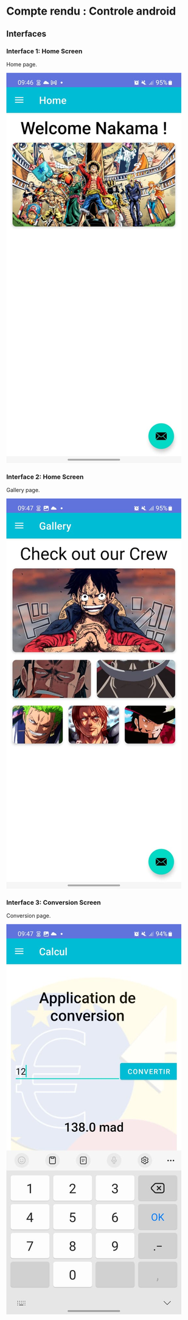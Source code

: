 # Compte rendu : Controle android

## Interfaces

### Interface 1: Home Screen

Home page.

![Login Page](/img/1.jpeg)

### Interface 2: Home Screen

Gallery page.

![Login Page](/img/2.jpeg)

### Interface 3: Conversion Screen

Conversion page.

![Login Page](/img/3.jpeg)